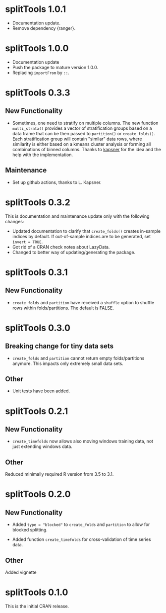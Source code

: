 # splitTools 1.0.1

- Documentation update.
- Remove dependency {ranger}.

# splitTools 1.0.0

- Documentation update
- Push the package to mature version 1.0.0.
- Replacing `importFrom` by `::`.

# splitTools 0.3.3

## New Functionality

- Sometimes, one need to stratify on multiple columns. The new function `multi_strata()` provides a vector of stratification groups based on a data frame that can be then passed to `partition()` or `create_folds()`. Each stratification group will contain "similar" data rows, where similarity is either based on a kmeans cluster analysis or forming all combinations of binned columns. Thanks to [kapsner](https://github.com/kapsner) for the idea and the help with the implementation.

## Maintenance

- Set up github actions, thanks to L. Kapsner.

# splitTools 0.3.2

This is documentation and maintenance update only with the following changes:

- Updated documentation to clarify that `create_folds()` creates in-sample indices by default. If out-of-sample indices are to be generated, set `invert = TRUE`.
- Got rid of a CRAN check notes about LazyData.
- Changed to better way of updating/generating the package.

# splitTools 0.3.1

## New Functionality

- `create_folds` and `partition` have received a `shuffle` option to shuffle rows within folds/partitions. The default is FALSE.

# splitTools 0.3.0

## Breaking change for tiny data sets

- `create_folds` and `partition` cannot return empty folds/partitions anymore. This impacts only extremely small data sets.

## Other

- Unit tests have been added.

# splitTools 0.2.1

## New Functionality

- `create_timefolds` now allows also moving windows training data, not just extending windows data.

## Other

Reduced minimally required R version from 3.5 to 3.1.

# splitTools 0.2.0

## New Functionality

- Added `type = "blocked"` to `create_folds` and `partition` to allow for blocked splitting.

- Added function `create_timefolds` for cross-validation of time series data.

## Other

Added vignette

# splitTools 0.1.0

This is the initial CRAN release.
